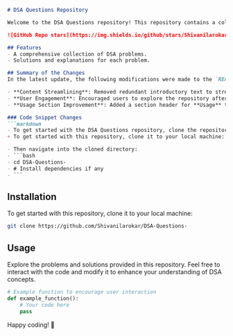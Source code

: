 ```markdown
# DSA Questions Repository

Welcome to the DSA Questions repository! This repository contains a collection of Data Structures and Algorithms (DSA) problems designed to help you enhance your coding skills.

![GitHub Repo stars](https://img.shields.io/github/stars/Shivanilarokar/DSA-Questions-) ![GitHub forks](https://img.shields.io/github/forks/Shivanilarokar/DSA-Questions-) ![GitHub issues](https://img.shields.io/github/issues/Shivanilarokar/DSA-Questions-)

## Features
- A comprehensive collection of DSA problems.
- Solutions and explanations for each problem.

## Summary of the Changes
In the latest update, the following modifications were made to the `README.md` file:

- **Content Streamlining**: Removed redundant introductory text to streamline the content.
- **User Engagement**: Encouraged users to explore the repository after cloning.
- **Usage Section Improvement**: Added a section header for **Usage** to improve organization.

### Code Snippet Changes
```markdown
- To get started with the DSA Questions repository, clone the repository using the following command:
+ To get started with this repository, clone it to your local machine:
```

```markdown
- Then navigate into the cloned directory:
- ```bash
- cd DSA-Questions-
- # Install dependencies if any
- ```
```

## Installation
To get started with this repository, clone it to your local machine:

```bash
git clone https://github.com/Shivanilarokar/DSA-Questions-
```

## Usage
Explore the problems and solutions provided in this repository. Feel free to interact with the code and modify it to enhance your understanding of DSA concepts.

```python
# Example function to encourage user interaction
def example_function():
    # Your code here
    pass
```

Happy coding! 🚀
```